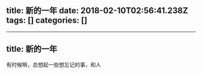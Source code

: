 title: 新的一年
date: 2018-02-10T02:56:41.238Z
tags: []
categories: []
---
---
title: 新的一年
---
有时候啊，总想起一些想忘记的事，和人
